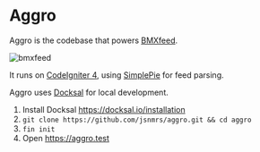 # Aggro

Aggro is the codebase that powers [BMXfeed](https://bmxfeed.com). 

![bmxfeed](https://user-images.githubusercontent.com/1215760/98826155-4a15c100-242d-11eb-81fa-cdbe68a3e872.jpg)

It runs on [CodeIgniter 4](https://github.com/codeigniter4/CodeIgniter4), using [SimplePie](https://github.com/simplepie/simplepie) for feed parsing.

Aggro uses [Docksal](https://docksal.io) for local development.

1. Install Docksal <https://docksal.io/installation>
2. `git clone https://github.com/jsnmrs/aggro.git && cd aggro`
3. `fin init`
4. Open <https://aggro.test>
